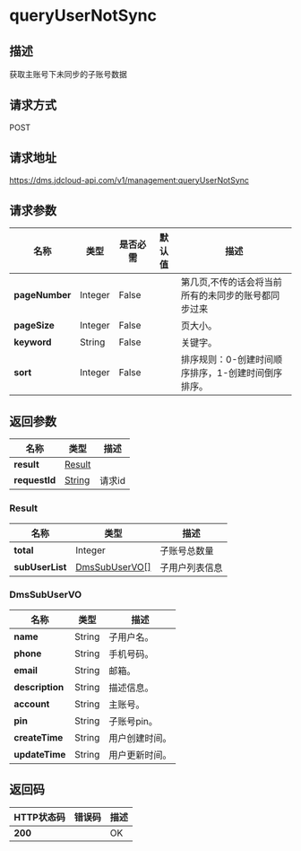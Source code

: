 # queryUserNotSync


## 描述
获取主账号下未同步的子账号数据

## 请求方式
POST

## 请求地址
https://dms.jdcloud-api.com/v1/management:queryUserNotSync


## 请求参数
|名称|类型|是否必需|默认值|描述|
|---|---|---|---|---|
|**pageNumber**|Integer|False| |第几页,不传的话会将当前所有的未同步的账号都同步过来|
|**pageSize**|Integer|False| |页大小。|
|**keyword**|String|False| |关键字。|
|**sort**|Integer|False| |排序规则：0-创建时间顺序排序，1-创建时间倒序排序。|


## 返回参数
|名称|类型|描述|
|---|---|---|
|**result**|[Result](#result)| |
|**requestId**|[String](#result)|请求id|

### <div id="result">Result</div>
|名称|类型|描述|
|---|---|---|
|**total**|Integer|子账号总数量|
|**subUserList**|[DmsSubUserVO[]](#DmsSubUserVO)|子用户列表信息|
### <div id="DmsSubUserVO">DmsSubUserVO</div>
|名称|类型|描述|
|---|---|---|
|**name**|String|子用户名。|
|**phone**|String|手机号码。|
|**email**|String|邮箱。|
|**description**|String|描述信息。|
|**account**|String|主账号。|
|**pin**|String|子账号pin。|
|**createTime**|String|用户创建时间。|
|**updateTime**|String|用户更新时间。|

## 返回码
|HTTP状态码|错误码|描述|
|---|---|---|
|**200**||OK|
